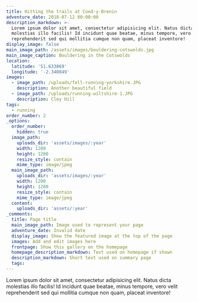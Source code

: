 ```yaml
---
title: Hitting the trails at Coed-y-Brenin
adventure_date: 2018-07-12 00:00:00
description_markdown: >-
  Lorem ipsum dolor sit amet, consectetur adipisicing elit. Natus dicta
  molestias illo facilis! Id incidunt quae beatae, minus tempore, vero velit
  reprehenderit sed qui mollitia cumque non quam, placeat inventore!
display_image: false
main_image_path: /assets/images/bouldering-cotswolds.jpg
main_image_caption: Bouldering in the Cotswolds
location:
  latitude: '51.633869'
  longitude: '-2.340849'
images:
  - image_path: /uploads/fell-running-yorkshire.JPG
    description: Another beautiful field
  - image_path: /uploads/running-wiltshire-1.JPG
    description: Cley Hill
tags:
  - running
order_number: 2
_options:
  order_number:
    hidden: true
  image_path:
    uploads_dir: 'assets/images/:year'
    width: 1200
    height: 1200
    resize_style: contain
    mime_type: image/jpeg
  main_image_path:
    uploads_dir: 'assets/images/:year'
    width: 1200
    height: 1200
    resize_style: contain
    mime_type: image/jpeg
  content:
    uploads_dir: 'assets/:year'
_comments:
  title: Page title
  main_image_path: Image used to represent your page
  adventure_date: Invalid date
  display_image: Show the featured image at the top of the page
  images: Add and edit images here
  frontpage: Show this gallery on the homepage
  homepage_description_markdown: Text used on homepage if shown
  description_markdown: Short text used on summary page
  tags:
---
```


Lorem ipsum dolor sit amet, consectetur adipisicing elit. Natus dicta molestias illo facilis! Id incidunt quae beatae, minus tempore, vero velit reprehenderit sed qui mollitia cumque non quam, placeat inventore!